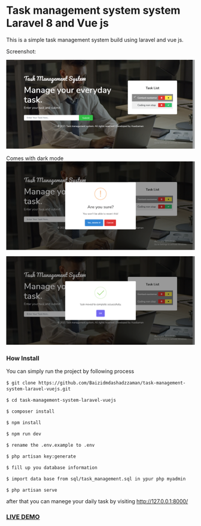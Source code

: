 # Task management system system Laravel 8 and Vue js  

This is a simple task management system build using laravel and vue js.

Screenshot:

![image](1.PNG?raw=true "image")

Comes with dark mode
![image](2.PNG?raw=true "image")

![image](3.PNG?raw=true "image")

### How Install

You can simply run the project by following process
```shell
$ git clone https://github.com/Baizidmdashadzzaman/task-management-system-laravel-vuejs.git
```
```shell
$ cd task-management-system-laravel-vuejs
```
```shell
$ composer install
```
```shell
$ npm install
```
```shell
$ npm run dev
```
```shell
$ rename the .env.example to .env
```
```shell
$ php artisan key:generate
```
```shell
$ fill up you database information
```
```shell
$ import data base from sql/task_management.sql in ypur php myadmin
```
```shell
$ php artisan serve
```

after that you can manege your daily task by visiting http://127.0.0.1:8000/

### <a href="http://baizidmdashadzzaman.com/">LIVE DEMO</a>

